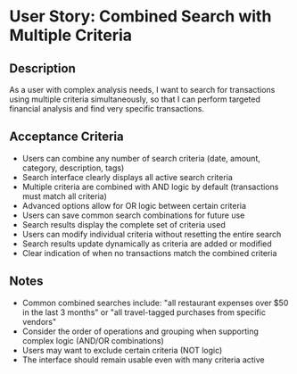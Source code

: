 # User Story: Combined Search with Multiple Criteria

<!-- AI generated and maintained by Claude 3.7 Sonnet -->

## Description
As a user with complex analysis needs, I want to search for transactions using multiple criteria simultaneously, so that I can perform targeted financial analysis and find very specific transactions.

## Acceptance Criteria
- Users can combine any number of search criteria (date, amount, category, description, tags)
- Search interface clearly displays all active search criteria
- Multiple criteria are combined with AND logic by default (transactions must match all criteria)
- Advanced options allow for OR logic between certain criteria
- Users can save common search combinations for future use
- Search results display the complete set of criteria used
- Users can modify individual criteria without resetting the entire search
- Search results update dynamically as criteria are added or modified
- Clear indication of when no transactions match the combined criteria

## Notes
- Common combined searches include: "all restaurant expenses over $50 in the last 3 months" or "all travel-tagged purchases from specific vendors"
- Consider the order of operations and grouping when supporting complex logic (AND/OR combinations)
- Users may want to exclude certain criteria (NOT logic)
- The interface should remain usable even with many criteria active 
